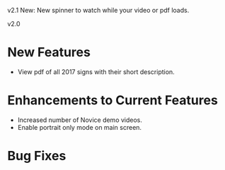 v2.1
New: New spinner to watch while your video or pdf loads.

v2.0
# New Features
* View pdf of all 2017 signs with their short description.

# Enhancements to Current Features
* Increased number of Novice demo videos.
* Enable portrait only mode on main screen.

# Bug Fixes
